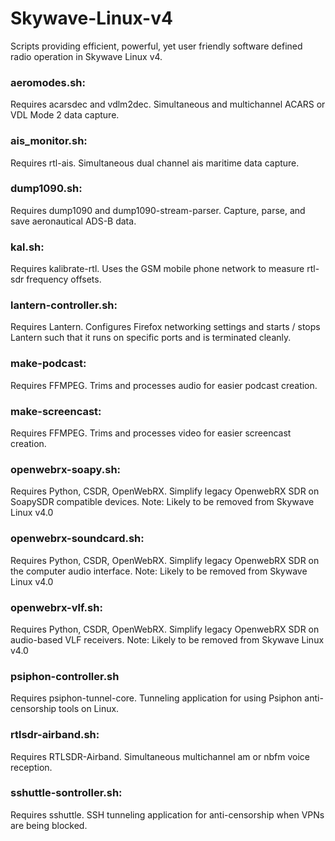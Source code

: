 # Skywave-Linux-v4
Scripts providing efficient, powerful, yet user friendly software defined radio operation in Skywave Linux v4.

### aeromodes.sh:
Requires acarsdec and vdlm2dec.  Simultaneous and multichannel ACARS or VDL Mode 2 data capture.

### ais_monitor.sh:
Requires rtl-ais.  Simultaneous dual channel ais maritime data capture.

### dump1090.sh:
Requires dump1090 and dump1090-stream-parser.  Capture, parse, and save aeronautical ADS-B data.

### kal.sh:
Requires kalibrate-rtl.  Uses the GSM mobile phone network to measure rtl-sdr frequency offsets.

### lantern-controller.sh:
Requires Lantern.  Configures Firefox networking settings and starts / stops Lantern such that it
runs on specific ports and is terminated cleanly.

### make-podcast:
Requires FFMPEG.  Trims and processes audio for easier podcast creation.

### make-screencast:
Requires FFMPEG.  Trims and processes video for easier screencast creation.

### openwebrx-soapy.sh:
Requires Python, CSDR, OpenWebRX.  Simplify legacy OpenwebRX SDR on SoapySDR compatible devices.
Note:  Likely to be removed from Skywave Linux v4.0

### openwebrx-soundcard.sh:
Requires Python, CSDR, OpenWebRX.  Simplify legacy OpenwebRX SDR on the computer audio interface.
Note:  Likely to be removed from Skywave Linux v4.0

### openwebrx-vlf.sh:
Requires Python, CSDR, OpenWebRX.  Simplify legacy OpenwebRX SDR on audio-based VLF receivers.
Note:  Likely to be removed from Skywave Linux v4.0

### psiphon-controller.sh
Requires psiphon-tunnel-core.  Tunneling application for using Psiphon anti-censorship tools on Linux.

### rtlsdr-airband.sh:
Requires RTLSDR-Airband.  Simultaneous multichannel am or nbfm voice reception.

### sshuttle-sontroller.sh:
Requires sshuttle.  SSH tunneling application for anti-censorship when VPNs are being blocked.
